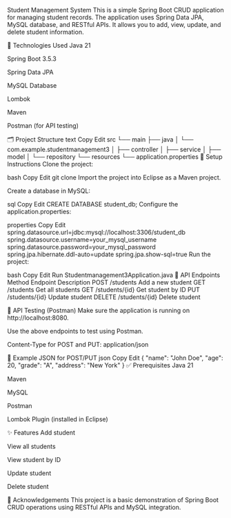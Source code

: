 Student Management System
This is a simple Spring Boot CRUD application for managing student records. The application uses Spring Data JPA, MySQL database, and RESTful APIs. It allows you to add, view, update, and delete student information.

🚀 Technologies Used
Java 21

Spring Boot 3.5.3

Spring Data JPA

MySQL Database

Lombok

Maven

Postman (for API testing)

🗂️ Project Structure
text
Copy
Edit
src
 └── main
     ├── java
     │    └── com.example.studentmanagement3
     │          ├── controller
     │          ├── service
     │          ├── model
     │          └── repository
     └── resources
          └── application.properties
🔧 Setup Instructions
Clone the project:

bash
Copy
Edit
git clone <your-github-repo-url>
Import the project into Eclipse as a Maven project.

Create a database in MySQL:

sql
Copy
Edit
CREATE DATABASE student_db;
Configure the application.properties:

properties
Copy
Edit
spring.datasource.url=jdbc:mysql://localhost:3306/student_db
spring.datasource.username=your_mysql_username
spring.datasource.password=your_mysql_password
spring.jpa.hibernate.ddl-auto=update
spring.jpa.show-sql=true
Run the project:

bash
Copy
Edit
Run Studentmanagement3Application.java
📮 API Endpoints
Method	Endpoint	Description
POST	/students	Add a new student
GET	/students	Get all students
GET	/students/{id}	Get student by ID
PUT	/students/{id}	Update student
DELETE	/students/{id}	Delete student

🧪 API Testing (Postman)
Make sure the application is running on http://localhost:8080.

Use the above endpoints to test using Postman.

Content-Type for POST and PUT: application/json

📂 Example JSON for POST/PUT
json
Copy
Edit
{
    "name": "John Doe",
    "age": 20,
    "grade": "A",
    "address": "New York"
}
✅ Prerequisites
Java 21

Maven

MySQL

Postman

Lombok Plugin (installed in Eclipse)

✨ Features
Add student

View all students

View student by ID

Update student

Delete student

🙏 Acknowledgements
This project is a basic demonstration of Spring Boot CRUD operations using RESTful APIs and MySQL integration.

